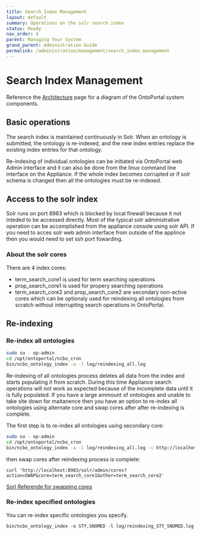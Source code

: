 ```yaml
---
title: Search Index Management
layout: default
summary: Operations on the solr search index
status: Ready
nav_order: 4
parent: Managing Your System
grand_parent: Administration Guide
permalink: /administration/management/search_index_management
---
```


# Search Index Management

Reference the <a href="{{site.baseurl}}/docs/devlopers-docs/global_architecture">Architecture</a> page 
for a diagram of the OntoPortal system components.

## Basic operations

The search index is maintained continuously in Solr.
When an ontology is submitted, the ontology is re-indexed, 
and the new index entries replace the existing index entries for that ontology.

Re-indexing of individual ontologies can be initiated via OntoPortal web Admin interface and it can also be done from the linux command line interface on the Appliance.  If the whole index becomes corrupted or if solr schema is changed then all the ontologies must be re-indexed.

## Access to the solr index

Solr runs on port 8983 which is blocked by local firewall because it not inteded to be accessed directly.  Most of the typical solr administrative operation can be accomplished from the appliance console using solr API.  If you need to acces solr web admin interface from outside of the applince then you would need to set ssh port fowarding. 

### About the solr cores

There are 4 index cores:
* term_search_core1 is used for term searching operations
* prop_search_core1 is used for propery searching operations
* term_search_core2 and prop_search_core2 are secondary non-active cores which can be optionaly used for reindexing all ontologies from scratch without interrupting search operations in OntoPortal.


## Re-indexing

### Re-index all ontologies

```bash
sudo su - op-admin
cd /opt/ontoportal/ncbo_cron
bin/ncbo_ontology_index -a -l log/reindexing_all.log
```
Re-indexing of all ontologies process deletes all data from the index and starts populating it from scratch.  During this time Appliance search operations will not work as expected because of the incomplete data until it is fully populated.  If you have a large ammount of ontologies and unable to take site down for maitanence then you have an option to re-index all ontologies using alternate core and swap cores after after re-indexing is complete.

The first step is to re-index all ontologies using secondary core:
```bash
sudo su - op-admin
cd /opt/ontoportal/ncbo_cron
bin/ncbo_ontology_index -a -l log/reindexing_all.log -c http://localhost:8983/solr/term_search_core2

```
then swap cores after reindexing process is complete:
```
curl 'http://localhost:8983/solr/admin/cores?action=SWAP&core=term_search_core1&other=term_search_core2'
```
[Sorl Referende for swapping cores](https://lucene.apache.org/solr/guide/8_2/coreadmin-api.html#CoreAdminAPI-Input.4)

 
### Re-index specified ontologies

You can re-index specific ontologies you specify. 

```
bin/ncbo_ontology_index -o STY,SNOMED -l log/reindexing_STY_SNOMED.log
```








